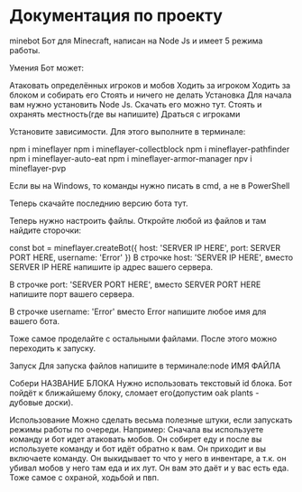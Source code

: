 # Документация по проекту

minebot
Бот для Minecraft, написан на Node Js и имеет 5 режима работы.

Умения
Бот может:

Атаковать определённых игроков и мобов
Ходить за игроком
Ходить за блоком и собирать его
Стоять и ничего не делать
Установка
Для начала вам нужно установить Node Js. Скачать его можно тут.
Стоять и охранять местность(где вы напишите)
Драться с игроками

Установите зависимости. Для этого выполните в терминале:

npm i mineflayer
npm i mineflayer-collectblock
npm i mineflayer-pathfinder
npm i mineflayer-auto-eat
npm i mineflayer-armor-manager
npv i mineflayer-pvp

Если вы на Windows, то команды нужно писать в cmd, а не в PowerShell

Теперь скачайте последнию версию бота тут.

Теперь нужно настроить файлы. Откройте любой из файлов и там найдите сторочки:

const bot = mineflayer.createBot({
    host: 'SERVER IP HERE',
    port: SERVER PORT HERE,
    username: 'Error'
})
В строчке host: 'SERVER IP HERE', вместо SERVER IP HERE напишите ip адрес вашего сервера.

В строчке port: 'SERVER PORT HERE', вместо SERVER PORT HERE напишите порт вашего сервера.

В строчке username: 'Error' вместо Error напишите любое имя для вашего бота.

Тоже самое проделайте с остальными файлами. После этого можно переходить к запуску.

Запуск
Для запуска файлов напишите в терминале:node ИМЯ ФАЙЛА

Собери НАЗВАНИЕ БЛОКА
Нужно использовать текстовый id блока. Бот пойдёт к ближайшему блоку, сломает его(допустим oak plants - дубовые доски).

Использование
Можно сделать весьма полезные штуки, если запускать режимы работы по очереди. Например: Сначала вы используете команду и бот идет атаковать мобов. Он собирет еду и после вы используете команду и бот идёт обратно к вам. Он приходит и вы включаете команду. Он выкидывает то что у него в инвентаре, а т.к. он убивал мобов у него там еда и их лут. Он вам это даёт и у вас есть еда. Тоже самое с охраной, ходьбой и пвп.
